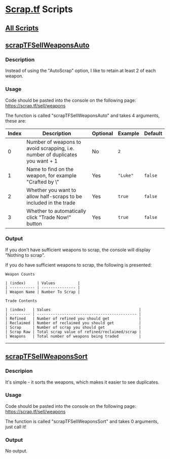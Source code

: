 # [Scrap.tf][scrap-tf] Scripts

## [All Scripts][scraptfscripts-all-raw]

## [scrapTFSellWeaponsAuto][scraptfsellweaponsauto-raw]

### Description

Instead of using the "AutoScrap" option, I like to retain at least 2 of each weapon.

### Usage

Code should be pasted into the console on the following page: <https://scrap.tf/sell/weapons>

The function is called "scrapTFSellWeaponsAuto" and takes 4 arguments, these are:

| Index | Description                                                                  | Optional | Example  | Default |
| ----- | ---------------------------------------------------------------------------- | -------- | -------- | ------- |
| 0     | Number of weapons to avoid scrapping, i.e. number of duplicates you want + 1 | No       | `2`      |         |
| 1     | Name to find on the weapon, for example "Crafted by \\<name>"                | Yes      | `"Luke"` | `false` |
| 2     | Whether you want to allow half-scraps to be included in the trade            | Yes      | `true`   | `false` |
| 3     | Whether to automatically click "Trade Now!" button                           | Yes      | `true`   | `false` |

### Output

If you don't have sufficient weapons to scrap, the console will display "Nothing to scrap".

If you do have sufficient weapons to scrap, the following is presented:

    Weapon Counts

    | (index)     | Values          |
    | ----------- | --------------- |
    | Weapon Name | Number To Scrap |

    Trade Contents

    | (index)   | Values                                       |
    | --------- | -------------------------------------------- |
    | Refined   | Number of refined you should get             |
    | Reclaimed | Number of reclaimed you should get           |
    | Scrap     | Number of scrap you should get               |
    | Scrap Raw | Total scrap value of refined/reclaimed/scrap |
    | Weapons   | Total number of weapons being traded         |

* * *

## [scrapTFSellWeaponsSort][scraptfsellweaponssort-raw]

### Descripion

It's simple - it sorts the weapons, which makes it easier to see duplicates.

### Usage

Code should be pasted into the console on the following page: <https://scrap.tf/sell/weapons>

The function is called "scrapTFSellWeaponsSort" and takes 0 arguments, just call it!

### Output

No output.

[scrap-tf]: https://scrap.tf

[scraptfscripts-all-raw]: https://raw.githubusercontent.com/lukesrw/scrap-tf/master/js/scripts.js

[scraptfsellweaponsauto-raw]: https://raw.githubusercontent.com/lukesrw/scrap-tf/master/js/scrapTFSellWeaponsAuto.js

[scraptfsellweaponssort-raw]: https://raw.githubusercontent.com/lukesrw/scrap-tf/master/js/scrapTFSellWeaponsSort.js
